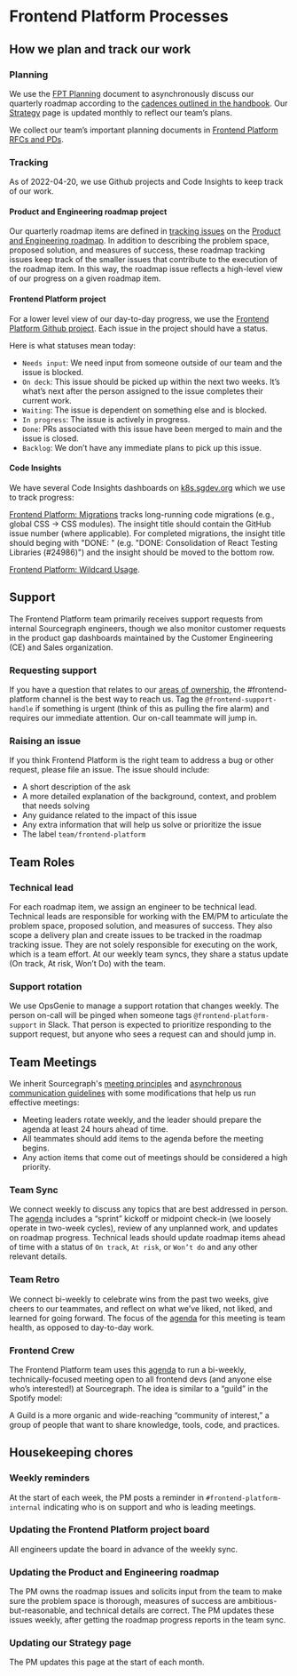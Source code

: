 # Frontend Platform Processes

## How we plan and track our work

### Planning

We use the [FPT Planning](https://docs.google.com/document/d/1Y_1t9fPWn7VfARcLKj4KEV4FJoMHsGzG8flJH2V54QA/edit) document to asynchronously discuss our quarterly roadmap according to the [cadences outlined in the handbook](../../../process/planning-process.md). Our [Strategy](../../../../../../content/strategy-goals/strategy/enablement/frontend-platform/index.md) page is updated monthly to reflect our team’s plans.

We collect our team’s important planning documents in [Frontend Platform RFCs and PDs](https://docs.google.com/document/d/12CJP9T360GzxQJpJuJgtRid3uKpyIWPo1XpvkXG3P9M/edit).

### Tracking

As of 2022-04-20, we use Github projects and Code Insights to keep track of our work.

#### Product and Engineering roadmap project

Our quarterly roadmap items are defined in [tracking issues](../../process/tracking_issues.md) on the [Product and Engineering roadmap](https://github.com/orgs/sourcegraph/projects/214/views/14). In addition to describing the problem space, proposed solution, and measures of success, these roadmap tracking issues keep track of the smaller issues that contribute to the execution of the roadmap item. In this way, the roadmap issue reflects a high-level view of our progress on a given roadmap item.

#### Frontend Platform project

For a lower level view of our day-to-day progress, we use the [Frontend Platform Github project](https://github.com/orgs/sourcegraph/projects/222/views/1). Each issue in the project should have a status.

Here is what statuses mean today:
- `Needs input`: We need input from someone outside of our team and the issue is blocked.
- `On deck`: This issue should be picked up within the next two weeks. It’s what’s next after the person assigned to the issue completes their current work.
- `Waiting`: The issue is dependent on something else and is blocked.
- `In progress`: The issue is actively in progress.
- `Done`: PRs associated with this issue have been merged to main and the issue is closed.
- `Backlog`: We don’t have any immediate plans to pick up this issue.

#### Code Insights

We have several Code Insights dashboards on [k8s.sgdev.org](https://k8s.sgdev.org/) which we use to track progress:

[Frontend Platform: Migrations](https://k8s.sgdev.org/insights/dashboards/ZGFzaGJvYXJkOnsiSWRUeXBlIjoiY3VzdG9tIiwiQXJnIjo3MjY0OTF9) tracks long-running code migrations (e.g., global CSS → CSS modules). The insight title should contain the GitHub issue number (where applicable). For completed migrations, the insight title should beging with "DONE: " (e.g. "DONE: Consolidation of React Testing Libraries (#24986)") and the insight should be moved to the bottom row.

[Frontend Platform: Wildcard Usage](https://k8s.sgdev.org/insights/dashboards/ZGFzaGJvYXJkOnsiSWRUeXBlIjoiY3VzdG9tIiwiQXJnIjo3MjcxMzd9).

## Support

The Frontend Platform team primarily receives support requests from internal Sourcegraph engineers, though we also monitor customer requests in the product gap dashboards maintained by the Customer Engineering (CE) and Sales organization.

### Requesting support

If you have a question that relates to our [areas of ownership](../../process/engineering_ownership.md), the #frontend-platform channel is the best way to reach us. Tag the `@frontend-support-handle` if something is urgent (think of this as pulling the fire alarm) and requires our immediate attention. Our on-call teammate will jump in.

### Raising an issue

If you think Frontend Platform is the right team to address a bug or other request, please file an issue. The issue should include:
- A short description of the ask
- A more detailed explanation of the background, context, and problem that needs solving
- Any guidance related to the impact of this issue
- Any extra information that will help us solve or prioritize the issue
- The label `team/frontend-platform`

## Team Roles

### Technical lead

For each roadmap item, we assign an engineer to be technical lead. Technical leads are responsible for working with the EM/PM to articulate the problem space, proposed solution, and measures of success. They also scope a delivery plan and create issues to be tracked in the roadmap tracking issue. They are not solely responsible for executing on the work, which is a team effort. At our weekly team syncs, they share a status update (On track, At risk, Won’t Do) with the team.

### Support rotation

We use OpsGenie to manage a support rotation that changes weekly. The person on-call will be pinged when someone tags `@frontend-platform-support` in Slack. That person is expected to prioritize responding to the support request, but anyone who sees a request can and should jump in.

## Team Meetings

We inherit Sourcegraph's [meeting principles](../../../../../company-info-and-process/communication/index.md#internal-meetings) and [asynchronous communication guidelines](../../../../../company-info-and-process/communication/asynchronous-communication.md#how-to-choose-sync-vs-async) with some modifications that help us run effective meetings:
- Meeting leaders rotate weekly, and the leader should prepare the agenda at least 24 hours ahead of time. 
- All teammates should add items to the agenda before the meeting begins. 
- Any action items that come out of meetings should be considered a high priority.

### Team Sync

We connect weekly to discuss any topics that are best addressed in person. The [agenda](https://docs.google.com/document/d/1_wptyMfAjLagJKPjIhPt_miXoEpYuyo_64PBCTTr5h0/edit) includes a “sprint” kickoff or midpoint check-in (we loosely operate in two-week cycles), review of any unplanned work, and updates on roadmap progress. Technical leads should update roadmap items ahead of time with a status of `On track`, `At risk`, or `Won’t do` and any other relevant details.

### Team Retro

We connect bi-weekly to celebrate wins from the past two weeks, give cheers to our teammates, and reflect on what we’ve liked, not liked, and learned for going forward. The focus of the [agenda](https://docs.google.com/document/d/1SRhrTRJFGAEtTyhOqaO7TxsMQeBgIhUXRCDOEcv1EB8/edit) for this meeting is team health, as opposed to day-to-day work.

### Frontend Crew

The Frontend Platform team uses this [agenda](https://docs.google.com/document/d/1el48U_HejMzoUjQ_l2glyPSFkuqTCr_IvIvkfu2zNNY/edit#heading=h.i5plvdwlbjoi) to run a bi-weekly, technically-focused meeting open to all frontend devs (and anyone else who’s interested!) at Sourcegraph. The idea is similar to a “guild” in the Spotify model:

A Guild is a more organic and wide-reaching “community of interest,” a group of people that want to share knowledge, tools, code, and practices.

## Housekeeping chores

### Weekly reminders

At the start of each week, the PM posts a reminder in `#frontend-platform-internal` indicating who is on support and who is leading meetings.

### Updating the Frontend Platform project board

All engineers update the board in advance of the weekly sync.

### Updating the Product and Engineering roadmap

The PM owns the roadmap issues and solicits input from the team to make sure the problem space is thorough, measures of success are ambitious-but-reasonable, and technical details are correct. The PM updates these issues weekly, after getting the roadmap progress reports in the team sync.

### Updating our Strategy page

The PM updates this page at the start of each month.
